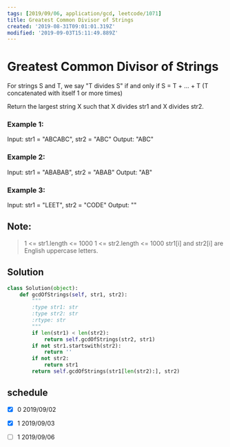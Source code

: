 ```yaml
---
tags: [2019/09/06, application/gcd, leetcode/1071]
title: Greatest Common Divisor of Strings
created: '2019-08-31T09:01:01.319Z'
modified: '2019-09-03T15:11:49.889Z'
---
```


# Greatest Common Divisor of Strings

For strings S and T, we say "T divides S" if and only if S = T + ... + T  (T concatenated with itself 1 or more times)

Return the largest string X such that X divides str1 and X divides str2.


### Example 1:

Input: str1 = "ABCABC", str2 = "ABC"
Output: "ABC"

### Example 2:

Input: str1 = "ABABAB", str2 = "ABAB"
Output: "AB"

### Example 3:

Input: str1 = "LEET", str2 = "CODE"
Output: ""


## Note:

> 1 <= str1.length <= 1000
> 1 <= str2.length <= 1000
> str1[i] and str2[i] are English uppercase letters.

## Solution

```python
class Solution(object):
    def gcdOfStrings(self, str1, str2):
        """
        :type str1: str
        :type str2: str
        :rtype: str
        """
        if len(str1) < len(str2):
            return self.gcdOfStrings(str2, str1)
        if not str1.startswith(str2):
            return ''
        if not str2:
            return str1
        return self.gcdOfStrings(str1[len(str2):], str2)
```

## schedule

* [x] 0 2019/09/02
* [x] 1 2019/09/03
* [ ] 1 2019/09/06

